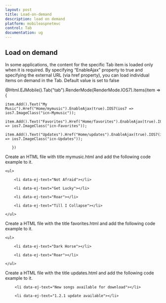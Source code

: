 ```yaml
---
layout: post
title: Load-on-demand
description: load on demand
platform: mobileaspnetmvc
control: Tab
documentation: ug
---
```


## Load on demand

In some applications, the content for the specific Tab item is loaded only when it is required. By specifying “EnableAjax” property to true and specifying the external URL (via href property), you can load individual items on demand in the Tab. Default value is set to false



@Html.EJMobile().Tab("tab").RenderMode(RenderMode.IOS7).Items(item =>{

    item.Add().Text("My Music").Href("Home/mymusic").EnableAjax(true).IOS7(ios7 => ios7.ImageClass("icn-Mymusic"));

    item.Add().Text("Favorites").Href("Home/favorites").EnableAjax(true).IOS7(ios7 => ios7.ImageClass("icn-Favorites"));

    item.Add().Text("Updates").Href("Home/updates").EnableAjax(true).IOS7(ios7 => ios7.ImageClass("icn-Updates"));

       })



Create an HTML file with title mymusic.html and add the following code example to it.

<!DOCTYPE html>

<html>

<head>

<title>Tab-Mymusic</title>

</head>

<body>

<div data-role="ejmlistview" data-ej-showheader="false" id="mymusic">

    <ul>

        <li data-ej-text="Not Afraid"></li>

        <li data-ej-text="Get Lucky"></li>

        <li data-ej-text="Roar"></li>

        <li data-ej-text="Till I Collapse"></li>

    </ul>

</div>

</body>

</html>



Create a HTML file with the title favorites.html and add the following code example to it.

<!DOCTYPE html>

<html>

<head>

<title>Tab-Favorites</title>

</head>

<body>

<div data-role="ejmlistview" data-ej-showheader="false" id="favorites">

    <ul>

        <li data-ej-text="Dark Horse"></li>

        <li data-ej-text="Roar"></li>

    </ul>

</div>

</body>

</html>



Create a HTML file with the title updates.html and add the following code example to it.

<!DOCTYPE html>

<html>

<head>

<title>Tab-Updates</title>

</head>

<body>

<div data-role="ejmlistview" data-ej-showheader="false" id="updates">

 <ul>

     <li data-ej-text="New songs available for download"></li>

     <li data-ej-text="1.2.1 update available"></li>

 </ul>

</div>

</body>

</html>



